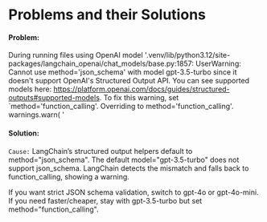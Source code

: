 # Problems and their Solutions

#### Problem: 
During running files using OpenAI model '.venv/lib/python3.12/site-packages/langchain_openai/chat_models/base.py:1857: UserWarning: Cannot use method='json_schema' with model gpt-3.5-turbo since it doesn't support OpenAI's Structured Output API. You can see supported models here: https://platform.openai.com/docs/guides/structured-outputs#supported-models. To fix this warning, set `method='function_calling'. Overriding to method='function_calling'.
  warnings.warn(
'
#### Solution: 
`Cause:` LangChain’s structured output helpers default to method="json_schema". The default model="gpt-3.5-turbo" does not support json_schema. LangChain detects the mismatch and falls back to function_calling, showing a warning.

If you want strict JSON schema validation, switch to gpt-4o or gpt-4o-mini.
If you need faster/cheaper, stay with gpt-3.5-turbo but set method="function_calling".